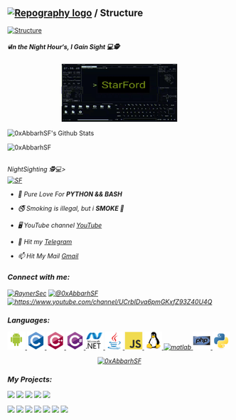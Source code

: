 
## [![Repography logo](https://images.repography.com/logo.svg)](https://repography.com) / Structure
[![Structure](https://images.repography.com/0/neovim/neovim/structure/f00e021e8d4f56f5a659737a2301b4c1_table.svg)](https://github.com/neovim/neovim)




<p align="center">
<!--  <img alt="https://avatars.githubusercontent.com/u/67552744?v=4" width="150px" src="    priflr pic   " /> -->
<!--  <img src="https://github-readme-stats.anuraghazra1.vercel.app/api/top-langs/?username=0xAbbarhSF&hide=ruby,perl&hide_border=true" /> -->

##### 💀In the Night Hour‘s, I Gain Sight 💻🕵️
<p align="center"><img src="https://raw.githubusercontent.com/0xAbbarhSF/0xAbbarhSF/main/20220319_074430.gif" width="260px" height="130" src="https://raw.githubusercontent.com/0xAbbarhSF/0xAbbarhSF/main/20220319_074430.gif" /></p>

<img alt="0xAbbarhSF's Github Stats" src="https://github-readme-stats.vercel.app/api?username=0xAbbarhSF&show_icons=true&include_all_commits=true&hide_border=true&theme=chartreuse-dark" />
<p><img align="center" src="https://github-readme-streak-stats.herokuapp.com/?user=0xAbbarhSF&theme=chartreuse-dark" alt="0xAbbarhSF" /></p>
</p>




</br>
<i>NightSighting 🕵️💻><br>
<a href=""><img align="center" src="https://readme-jokes.vercel.app/api" alt="SF"></a>

- 💌 Pure Love For **PYTHON && BASH**

- 🚭 Smoking is illegal, but i **SMOKE 🤒** 

- 🖥️ YouTube channel [YouTube](https://m.youtube.com/channel/UCfibIPgqNCmm_3QgGLE9N3w)

- 💬 Hit my [Telegram](https://t.me/Abbarh22)

- 📫 Hit My Mail [Gmail](starfordrapid@gmail.com)

<h3 align="left">Connect with me:</h3>
<p align="left">
<a href="https://www.facebook.com/usmanabba.isah.3" target="blank"><img align="center" src="https://cdn.jsdelivr.net/npm/simple-icons@3.0.1/icons/facebook.svg" alt="RaynerSec" height="30" width="40" /></a>
<a href="https://twitter.com/0xAbbarhSF" target="blank"><img align="center" src="https://cdn.jsdelivr.net/npm/simple-icons@3.0.1/icons/medium.svg" alt="@0xAbbarhSF" height="30" width="40" /></a>
<a href="https://m.youtube.com/channel/UCfibIPgqNCmm_3QgGLE9N3w" target="blank"><img align="center" src="https://cdn.jsdelivr.net/npm/simple-icons@3.0.1/icons/youtube.svg" alt="https://www.youtube.com/channel/UCrbIDva6pmGKxfZ93Z40U4Q" height="30" width="40" /></a>
</p>

<h3 align="left">Languages:</h3>
<p align="left"> <a href="https://developer.android.com" target="_blank"> <img src="https://raw.githubusercontent.com/devicons/devicon/master/icons/android/android-original-wordmark.svg" alt="android" width="40" height="40"/> </a> <a href="https://www.cprogramming.com/" target="_blank"> <img src="https://raw.githubusercontent.com/devicons/devicon/master/icons/c/c-original.svg" alt="c" width="40" height="40"/> </a> <a href="https://www.w3schools.com/cpp/" target="_blank"> <img src="https://raw.githubusercontent.com/devicons/devicon/master/icons/cplusplus/cplusplus-original.svg" alt="cplusplus" width="40" height="40"/> </a> <a href="https://www.w3schools.com/cs/" target="_blank"> <img src="https://raw.githubusercontent.com/devicons/devicon/master/icons/csharp/csharp-original.svg" alt="csharp" width="40" height="40"/> </a> <a href="https://dotnet.microsoft.com/" target="_blank"> <img src="https://raw.githubusercontent.com/devicons/devicon/master/icons/dot-net/dot-net-original-wordmark.svg" alt="dotnet" width="40" height="40"/> </a> <a href="https://www.java.com" target="_blank"> <img src="https://raw.githubusercontent.com/devicons/devicon/master/icons/java/java-original.svg" alt="java" width="40" height="40"/> </a> <a href="https://developer.mozilla.org/en-US/docs/Web/JavaScript" target="_blank"> <img src="https://raw.githubusercontent.com/devicons/devicon/master/icons/javascript/javascript-original.svg" alt="javascript" width="40" height="40"/> </a> <a href="https://www.linux.org/" target="_blank"> <img src="https://raw.githubusercontent.com/devicons/devicon/master/icons/linux/linux-original.svg" alt="linux" width="40" height="40"/> </a> <a href="https://www.mathworks.com/" target="_blank"> <img src="https://raw.githubusercontent.com/simple-icons/simple-icons/master/icons/mathworks.svg" alt="matlab" width="40" height="40"/> </a> <a href="https://www.php.net" target="_blank"> <img src="https://raw.githubusercontent.com/devicons/devicon/master/icons/php/php-original.svg" alt="php" width="40" height="40"/> </a> <a href="https://www.python.org" target="_blank"> <img src="https://raw.githubusercontent.com/devicons/devicon/master/icons/python/python-original.svg" alt="python" width="40" height="40"/> </a> </p>

<p align="center">
  <a href="https://github.com/0xAbbarhSF"><img title="0xAbbarhSF" src="https://github-readme-stats.vercel.app/api/top-langs/?username=0xAbbarhSF&layout=compact&theme=dark"></a>
</p>
<h3 align="left">My Projects:</h3>
<p align="center">

<a href="https://github.com/0xAbbarhSF/Web-Hacking"><img src="https://github-readme-stats.vercel.app/api/pin/?username=0xAbbarhSF&repo=Web-Hacking&theme=dark"></a> 
<a href="https://github.com/0xAbbarhSF/DdosToolKit"><img src="https://github-readme-stats.vercel.app/api/pin/?username=0xAbbarhSF&repo=DdosToolKit&theme=dark"></a>
<a href="https://github.com/0xAbbarhSF/Pro-SQLI"><img src="https://github-readme-stats.vercel.app/api/pin/?username=0xAbbarhSF&repo=Pro-SQLI&theme=dark"></a>
<a href="https://github.com/0xAbbarhSF/Info-Sec-Dork-List"><img src="https://github-readme-stats.vercel.app/api/pin/?username=0xAbbarhSF&repo=Info-Sec-Dork-List&theme=dark"></a>
<a href="https://github.com/0xAbbarhSF/SQL-1NJECTION"><img src="https://github-readme-stats.vercel.app/api/pin/?username=0xAbbarhSF&repo=SQL-1NJECTION&theme=dark"></a>


<a href="https://github.com/0xAbbarhSF/SQLI-Dios-Bypass"><img src="https://github-readme-stats.vercel.app/api/pin/?username=0xAbbarhSF&repo=SQLI-Dios-Bypass&theme=dark"></a>
<a href="https://github.com/0xAbbarhSF/TOS-INSTALLER"><img src="https://github-readme-stats.vercel.app/api/pin/?username=0xAbbarhSF&repo=TOS-INSTALLER&theme=dark"></a>
<a href="https://github.com/0xAbbarhSF/RootTerminal"><img src="https://github-readme-stats.vercel.app/api/pin/?username=0xAbbarhSF&repo=RootTerminal&theme=dark"></a>
<a href="https://github.com/0xAbbarhSF/Autopayload"><img src="https://github-readme-stats.vercel.app/api/pin/?username=0xAbbarhSF&repo=Autopayload&theme=dark"></a>
<a href="https://github.com/0xAbbarhSF/Nethunter"><img src="https://github-readme-stats.vercel.app/api/pin/?username=0xAbbarhSF&repo=Nethunter&theme=dark"></a>
<a href="https://github.com/0xAbbarhSF/HammerDOS"><img src="https://github-readme-stats.vercel.app/api/pin/?username=0xAbbarhSF&repo=HammerDOS&theme=dark"></a>
<a href="https://github.com/0xAbbarhSF/SecLists"><img src="https://github-readme-stats.vercel.app/api/pin/?username=0xAbbarhSF&repo=SecLists&theme=dark"></a>
</p>

<!--
